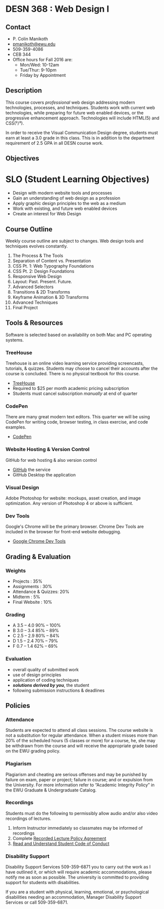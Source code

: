 # DESN 368 : Web Design I

## Contact

* P. Colin Manikoth
* pmanikoth@ewu.edu
* 509-359-4086
* CEB 344
* Office hours for Fall 2016 are: 
	* Mon/Wed: 10-12am
	* Tue/Thur: 9-10pm
	* Friday by Appointment

## Description

This course covers <em>professional</em> web design addressing modern technologies, processes, and techniques. Students work with current web technologies, while preparing for future web enabled devices, or the progressive enhancement  approach. Technologies will include HTML(5) and CSS(²/³).

In order to receive the Visual Communication Design degree, students must earn at least a 3.0 grade in this class. This is in addition to the department requirement of 2.5 GPA in all DESN course work.

## Objectives


# SLO (Student Learning Objectives)

* Design with modern website tools and processes
* Gain an understanding of web design as a profession
* Apply graphic design principles to the web as a medium
* Work with existing, and future web enabled devices
* Create an interest for Web Design

## Course Outline

Weekly course outline are subject to changes. Web design tools and techniques evolves constantly. 

1. The Process & The Tools
2. Separation of Content vs. Presentation
3. CSS Pt. 1: Web Typography Foundations
4. CSS Pt. 2: Design Foundations 
5. Responsive Web Design
6. Layout: Past. Present. Future. 
7. Advanced Selectors
8. Transitions & 2D Transforms
9. Keyframe Animation & 3D Transforms
10. Advanced Techniques
11. Final Project

## Tools & Resources

Software is selected based on availability on both Mac and PC operating systems. 

### TreeHouse

Treehouse is an online video learning service providing screencasts, tutorials, &amp; quizzes. Students may choose to cancel their accounts after the course is concluded. There is no physical textbook for this course. 

 * [TreeHouse][1]
* Required to $25 per month academic pricing subscription
* Students must cancel subscription _manually_ at end of quarter

### CodePen
There are many great modern text editors. This quarter we will be using CodePen for writing code, browser testing, in class exercise, and code examples. 

* [CodePen][2]

### Website Hosting & Version Control

GitHub for web hosting &amp; also version control

* [GitHub][3] the service
* GitHub Desktop the application

### Visual Design

Adobe Photoshop for website: mockups, asset creation, and image optimization. Any version of Photoshop 4 or above is sufficient. 

### Dev Tools

Google&#39;s Chrome will be the primary browser. Chrome Dev Tools are included in the browser for front-end website debugging.

* [Google Chrome Dev Tools][4]

## Grading &amp; Evaluation

### Weights

* Projects : 35%
* Assignments : 30%
* Attendance & Quizzes: 20%
* Midterm : 5%
* Final Website : 10% 

### Grading

* A  3.5 – 4.0  90% – 100% 
* B  3.0 – 3.4  85% – 89%
* C  2.5 – 2.9  80% – 84%
* D  1.5 – 2.4  70% – 79%
* F  0.7 – 1.4  62% – 69%   


### Evaluation

* overall quality of submitted work
* use of design principles 
* application of coding techniques
* <em><strong>solutions derived by you</strong></em>, the student 
* following submission instructions &amp; deadlines</p>

## Policies

### Attendance

Students are expected to attend all class sessions. The course website is not a substitution for regular attendance. When a student misses more than 20% of the scheduled hours (5 classes or more) for a course, he, she may be withdrawn from the course and will receive the appropriate grade based on the EWU grading policy.

### Plagiarism

Plagiarism and cheating are serious offenses and may be punished by failure on exam, paper or project; failure in course; and or expulsion from the University. For more information refer to “Academic Integrity Policy” in the EWU Graduate &amp; Undergraduate Catalog.

### Recordings

Students must do the following to permissibly allow audio and/or also video recordings of lectures.

1. Inform Instructor immediately so classmates may be informed of recordings
2. Complete [Recorded Lecture Policy Agreement][5]
3. [Read and Understand Student Code of Conduct][6]

### Disability Support

Disability Support Services 509-359-6871  you to carry out the work as I have outlined it, or which will require academic accommodations, please notify me as soon as possible.
The university is committed to providing support for students with disabilities. 

If you are a student with physical, learning, emotional, or psychological disabilities needing an accommodation, Manager Disability Support Services or call 509-359-6871.

[1]:	http://teamtreehouse.com
[2]:	http://codepen.io
[3]:	http://github.io
[4]:	https://www.google.com/intl/en/chrome/browser
[5]:	https://access.ewu.edu/Documents/Disability%20Support%20Services/RecordedLecture2013.docx
[6]:	http://access.ewu.edu/osrr/osrrpolicies/conductcode